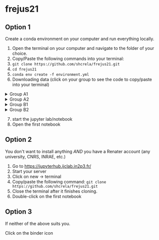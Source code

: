 # frejus21


## Option 1

Create a conda environment on your computer and run everything locally.

1. Open the terminal on your computer and navigate to the folder of your choice. 
2. Copy/Paste the following commands into your terminal:
3. `git clone https://github.com/shcrela/frejus21.git`  
4.  `cd frejus21`
5. `conda env create -f environment.yml`
6. Downloading data (click on your group to see the code to copy/paste into your terminal)
<details>
  <summary>Group A1</summary>
  
  ```bash
    wget ./data/exampleA1.wdf "https://filesender.renater.fr/download.php?token=970bff29-0d7e-4106-a128-0d6c34488c4f&files_ids=8905055"
  ```
</details>
<details>
  <summary>Group A2</summary>
  
  ```bash
    wget ./data/exampleA2.wdf "https://filesender.renater.fr/download.php?token=970bff29-0d7e-4106-a128-0d6c34488c4f&files_ids=8905055"
  ```
</details>
<details>
  <summary>Group B1</summary>
  
  ```bash
    wget ./data/exampleB1.wdf "https://filesender.renater.fr/download.php?token=970bff29-0d7e-4106-a128-0d6c34488c4f&files_ids=8905055"
  ```
</details>
<details>
  <summary>Group B2</summary>  
  ```bash
    wget ./data/exampleB2.wdf "https://filesender.renater.fr/download.php?token=970bff29-0d7e-4106-a128-0d6c34488c4f&files_ids=8905055"
  ```
</details>  

7. start the jupyter lab/notebook
8. Open the first notebook

## Option 2

You don't want to install anything *AND* you have a Renater account (any university, CNRS, INRAE, etc.)

1. Go to https://jupyterhub.ijclab.in2p3.fr/  
2. Start your server
3. Click on new -> terminal
4. Copy/paste the following command: `git clone https://github.com/shcrela/frejus21.git`  
6. Close the terminal after it finishes cloning.
7. Double-click on the first notebook

## Option 3

If neither of the above suits you.

Click on the binder icon
